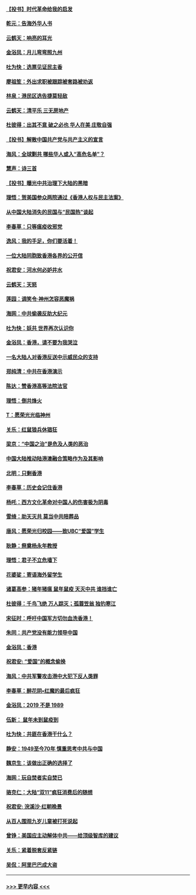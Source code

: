 #### [【投书】时代革命给我的启发](../pages/nsc993/n11684287.md?t=11280611) 
#### [乾元：告海外华人书](../pages/nsc993/n11684044.md?t=11280611) 
#### [云鹤天：响亮的耳光](../pages/nsc993/n11684254.md?t=11280611) 
#### [金浴凤：月儿弯弯照九州](../pages/nsc993/n11684231.md?t=11280611) 
#### [吐为快：选票见证民主香](../pages/nsc993/n11684206.md?t=11280611) 
#### [廖祖笙：外出求职被跟踪被套路被劝返](../pages/nsc993/n11683874.md?t=11280611) 
#### [林泉：港民区选告捷莫轻敌](../pages/nsc993/n11683930.md?t=11280611) 
#### [云鹤天：清平乐 三无房地产](../pages/nsc993/n11681521.md?t=11280611) 
#### [杜彼得：出其不意 破之必也 华人在美 庄敬自强](../pages/nsc993/n11679554.md?t=11280611) 
#### [【投书】解散中国共产党与共产主义的宣言](../pages/nsc993/n11679177.md?t=11280611) 
#### [海风：全球剿共 哪些华人或入“高危名单”？](../pages/nsc993/n11678617.md?t=11280611) 
#### [慧声：诗三首](../pages/nsc993/n11678848.md?t=11280611) 
#### [【投书】曝光中共治理下大陆的黑暗](../pages/nsc993/n11678674.md?t=11280611) 
#### [理悟：贺美国参众两院通过《香港人权与民主法案》](../pages/nsc993/n11678104.md?t=11280611) 
#### [从中国大陆消失的民国与“民国热”谈起](../pages/nsc993/n11678075.md?t=11280611) 
#### [李春草：只等瘟疫收邪党](../pages/nsc993/n11677308.md?t=11280611) 
#### [逸风：我的手足，你们要活着！](../pages/nsc993/n11676352.md?t=11280611) 
#### [一位大陆同胞致香港各界的公开信](../pages/nsc993/n11675761.md?t=11280611) 
#### [祝君安：河水何必妒井水](../pages/nsc993/n11675746.md?t=11280611) 
#### [云鹤天：天怒](../pages/nsc993/n11675718.md?t=11280611) 
#### [莲园：调笑令‧神州怎容恶魔祸](../pages/nsc993/n11675648.md?t=11280611) 
#### [海网：中共偷袭反助大纪元](../pages/nsc993/n11673515.md?t=11280611) 
#### [吐为快：妖共 世界再次认识你](../pages/nsc993/n11673506.md?t=11280611) 
#### [金浴凤：香港，请不要为我哭泣](../pages/nsc993/n11673248.md?t=11280611) 
#### [一名大陆人对香港反送中示威民众的支持](../pages/nsc993/n11672615.md?t=11280611) 
#### [郑纯清：中共在香港演示](../pages/nsc993/n11670539.md?t=11280611) 
#### [陈达：赞香港高等法院法官](../pages/nsc993/n11669542.md?t=11280611) 
#### [理悟：倒共烽火](../pages/nsc993/n11668844.md?t=11280611) 
#### [T：愿荣光光临神州](../pages/nsc993/n11668421.md?t=11280611) 
#### [关乐：红鼠狼兵休猖狂](../pages/nsc993/n11668378.md?t=11280611) 
#### [梁京：“中国之治”是危及人类的恶治](../pages/nsc993/n11668328.md?t=11280611) 
#### [中国大陆推动陆港澳融合策略作为及其影响](../pages/nsc993/n11668157.md?t=11280611) 
#### [北明：只剩香港](../pages/nsc993/n11668002.md?t=11280611) 
#### [李春草：历史会记住香港](../pages/nsc993/n11667927.md?t=11280611) 
#### [杨吒：西方文化革命对中国人的伤害极为阴毒](../pages/nsc993/n11664521.md?t=11280611) 
#### [雪绮：助天灭共 莫当中共陪葬品](../pages/nsc993/n11662650.md?t=11280611) 
#### [唐风：愿荣光归校园——致UBC“爱国”学生](../pages/nsc993/n11662194.md?t=11280611) 
#### [耿静：祭奠杨永年教授](../pages/nsc993/n11662514.md?t=11280611) 
#### [理悟：君子不立危墙下](../pages/nsc993/n11662172.md?t=11280611) 
#### [花婆娑：寄语海外留学生](../pages/nsc993/n11662121.md?t=11280611) 
#### [诸葛高参：猪年猪瘟 鼠年鼠疫 天灭中共 谁挡谁亡](../pages/nsc993/n11661980.md?t=11280611) 
#### [杜彼得：千鸟飞绝 万人踪灭；孤蓑笠翁 独钓寒江](../pages/nsc993/n11661170.md?t=11280611) 
#### [宋征时：呼吁中国军方切勿血洗香港！](../pages/nsc993/n11415318.md?t=11280611) 
#### [朱同：共产党没有能力领导中国](../pages/nsc993/n11660421.md?t=11280611) 
#### [金浴凤：香港](../pages/nsc993/n11660419.md?t=11280611) 
#### [祝君安: “爱国”的概念偷换](../pages/nsc993/n11659706.md?t=11280611) 
#### [海风：中共军警攻击港中大犯下反人类罪](../pages/nsc993/n11659632.md?t=11280611) 
#### [李春草：醉花阴•红魔的最后疯狂](../pages/nsc993/n11659287.md?t=11280611) 
#### [金浴凤：2019 不是 1989](../pages/nsc993/n11657663.md?t=11280611) 
#### [伍新： 鼠年未到鼠疫到](../pages/nsc993/n11655098.md?t=11280611) 
#### [吐为快：共匪在香港干什么？](../pages/nsc993/n11654891.md?t=11280611) 
#### [静安：1949至今70年 慎重思考中共与中国](../pages/nsc993/n11651244.md?t=11280611) 
#### [魏京生：该做出正确的选择了](../pages/nsc993/n11653084.md?t=11280611) 
#### [海网：玩自焚者实自焚已](../pages/nsc993/n11652423.md?t=11280611) 
#### [骆克仁：大陆“双11”疯狂消费后的随想](../pages/nsc993/n11652305.md?t=11280611) 
#### [祝君安: 浣溪沙·红朝晚景](../pages/nsc993/n11652258.md?t=11280611) 
#### [从百人围观九岁儿童被打死说起](../pages/nsc993/n11651030.md?t=11280611) 
#### [曾铮：美国应主动解体中共——给顶级智库的建议](../pages/nsc993/n11649888.md?t=11280611) 
#### [关乐：紧着脱套反紧链](../pages/nsc993/n11649069.md?t=11280611) 
#### [吴侃：阿里巴巴成大盗](../pages/nsc993/n11645523.md?t=11280611) 

----
#### [ >>> 更早内容 <<< ](../indexes/nsc993-earlier.md)
